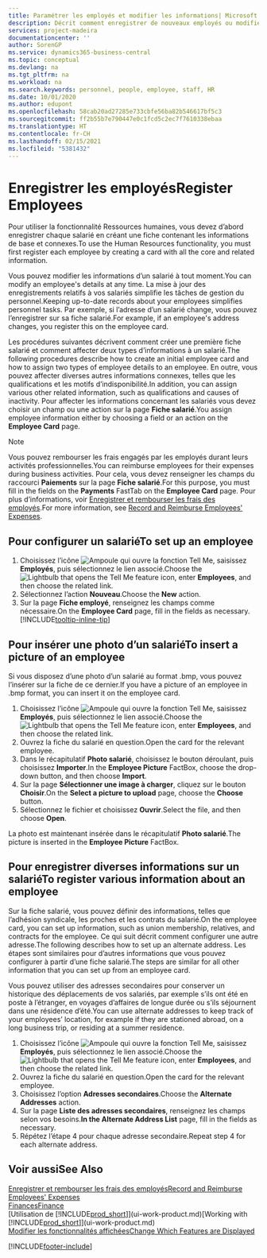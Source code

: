 ```yaml
---
title: Paramétrer les employés et modifier les informations| Microsoft Docs
description: Décrit comment enregistrer de nouveaux employés ou modifier les informations concernant ceux existants.
services: project-madeira
documentationcenter: ''
author: SorenGP
ms.service: dynamics365-business-central
ms.topic: conceptual
ms.devlang: na
ms.tgt_pltfrm: na
ms.workload: na
ms.search.keywords: personnel, people, employee, staff, HR
ms.date: 10/01/2020
ms.author: edupont
ms.openlocfilehash: 58cab20ad27285e733cbfe56ba82b546617bf5c3
ms.sourcegitcommit: ff2b55b7e790447e0c1fcd5c2ec7f7610338ebaa
ms.translationtype: HT
ms.contentlocale: fr-CH
ms.lasthandoff: 02/15/2021
ms.locfileid: "5381432"
---
```

# <a name="register-employees"></a><span data-ttu-id="0de97-103">Enregistrer les employés</span><span class="sxs-lookup"><span data-stu-id="0de97-103">Register Employees</span></span>
<span data-ttu-id="0de97-104">Pour utiliser la fonctionnalité Ressources humaines, vous devez d’abord enregistrer chaque salarié en créant une fiche contenant les informations de base et connexes.</span><span class="sxs-lookup"><span data-stu-id="0de97-104">To use the Human Resources functionality, you must first register each employee by creating a card with all the core and related information.</span></span>

<span data-ttu-id="0de97-105">Vous pouvez modifier les informations d’un salarié à tout moment.</span><span class="sxs-lookup"><span data-stu-id="0de97-105">You can modify an employee's details at any time.</span></span> <span data-ttu-id="0de97-106">La mise à jour des enregistrements relatifs à vos salariés simplifie les tâches de gestion du personnel.</span><span class="sxs-lookup"><span data-stu-id="0de97-106">Keeping up-to-date records about your employees simplifies personnel tasks.</span></span> <span data-ttu-id="0de97-107">Par exemple, si l’adresse d’un salarié change, vous pouvez l’enregistrer sur sa fiche salarié.</span><span class="sxs-lookup"><span data-stu-id="0de97-107">For example, if an employee's address changes, you register this on the employee card.</span></span>

<span data-ttu-id="0de97-108">Les procédures suivantes décrivent comment créer une première fiche salarié et comment affecter deux types d’informations à un salarié.</span><span class="sxs-lookup"><span data-stu-id="0de97-108">The following procedures describe how to create an initial employee card and how to assign two types of employee details to an employee.</span></span> <span data-ttu-id="0de97-109">En outre, vous pouvez affecter diverses autres informations connexes, telles que les qualifications et les motifs d’indisponibilité.</span><span class="sxs-lookup"><span data-stu-id="0de97-109">In addition, you can assign various other related information, such as qualifications and causes of inactivity.</span></span> <span data-ttu-id="0de97-110">Pour affecter les informations concernant les salariés vous devez choisir un champ ou une action sur la page **Fiche salarié**.</span><span class="sxs-lookup"><span data-stu-id="0de97-110">You assign employee information either by choosing a field or an action on the **Employee Card** page.</span></span>

> [!NOTE]  
> <span data-ttu-id="0de97-111">Vous pouvez rembourser les frais engagés par les employés durant leurs activités professionnelles.</span><span class="sxs-lookup"><span data-stu-id="0de97-111">You can reimburse employees for their expenses during business activities.</span></span> <span data-ttu-id="0de97-112">Pour cela, vous devez renseigner les champs du raccourci **Paiements** sur la page **Fiche salarié**.</span><span class="sxs-lookup"><span data-stu-id="0de97-112">For this purpose, you must fill in the fields on the **Payments** FastTab on the **Employee Card** page.</span></span> <span data-ttu-id="0de97-113">Pour plus d’informations, voir [Enregistrer et rembourser les frais des employés](finance-how-record-reimburse-employee-expenses.md).</span><span class="sxs-lookup"><span data-stu-id="0de97-113">For more information, see [Record and Reimburse Employees' Expenses](finance-how-record-reimburse-employee-expenses.md).</span></span>

## <a name="to-set-up-an-employee"></a><span data-ttu-id="0de97-114">Pour configurer un salarié</span><span class="sxs-lookup"><span data-stu-id="0de97-114">To set up an employee</span></span>
1. <span data-ttu-id="0de97-115">Choisissez l’icône ![Ampoule qui ouvre la fonction Tell Me](media/ui-search/search_small.png "Dites-moi ce que vous voulez faire"), saisissez **Employés**, puis sélectionnez le lien associé.</span><span class="sxs-lookup"><span data-stu-id="0de97-115">Choose the ![Lightbulb that opens the Tell Me feature](media/ui-search/search_small.png "Tell me what you want to do") icon, enter **Employees**, and then choose the related link.</span></span>
2. <span data-ttu-id="0de97-116">Sélectionnez l’action **Nouveau**.</span><span class="sxs-lookup"><span data-stu-id="0de97-116">Choose the **New** action.</span></span>
3. <span data-ttu-id="0de97-117">Sur la page **Fiche employé**, renseignez les champs comme nécessaire.</span><span class="sxs-lookup"><span data-stu-id="0de97-117">On the **Employee Card** page, fill in the fields as necessary.</span></span> [!INCLUDE[tooltip-inline-tip](includes/tooltip-inline-tip_md.md)]

## <a name="to-insert-a-picture-of-an-employee"></a><span data-ttu-id="0de97-118">Pour insérer une photo d’un salarié</span><span class="sxs-lookup"><span data-stu-id="0de97-118">To insert a picture of an employee</span></span>
<span data-ttu-id="0de97-119">Si vous disposez d’une photo d’un salarié au format .bmp, vous pouvez l’insérer sur la fiche de ce dernier.</span><span class="sxs-lookup"><span data-stu-id="0de97-119">If you have a picture of an employee in .bmp format, you can insert it on the employee card.</span></span>

1. <span data-ttu-id="0de97-120">Choisissez l’icône ![Ampoule qui ouvre la fonction Tell Me](media/ui-search/search_small.png "Dites-moi ce que vous voulez faire"), saisissez **Employés**, puis sélectionnez le lien associé.</span><span class="sxs-lookup"><span data-stu-id="0de97-120">Choose the ![Lightbulb that opens the Tell Me feature](media/ui-search/search_small.png "Tell me what you want to do") icon, enter **Employees**, and then choose the related link.</span></span>
2. <span data-ttu-id="0de97-121">Ouvrez la fiche du salarié en question.</span><span class="sxs-lookup"><span data-stu-id="0de97-121">Open the card for the relevant employee.</span></span>
3. <span data-ttu-id="0de97-122">Dans le récapitulatif **Photo salarié**, choisissez le bouton déroulant, puis choisissez **Importer**.</span><span class="sxs-lookup"><span data-stu-id="0de97-122">In the **Employee Picture** FactBox, choose the drop-down button, and then choose **Import**.</span></span>
4. <span data-ttu-id="0de97-123">Sur la page **Sélectionner une image à charger**, cliquez sur le bouton **Choisir**.</span><span class="sxs-lookup"><span data-stu-id="0de97-123">On the **Select a picture to upload** page, choose the **Choose** button.</span></span>
5. <span data-ttu-id="0de97-124">Sélectionnez le fichier et choisissez **Ouvrir**.</span><span class="sxs-lookup"><span data-stu-id="0de97-124">Select the file, and then choose **Open**.</span></span>

<span data-ttu-id="0de97-125">La photo est maintenant insérée dans le récapitulatif **Photo salarié**.</span><span class="sxs-lookup"><span data-stu-id="0de97-125">The picture is inserted in the **Employee Picture** FactBox.</span></span>

## <a name="to-register-various-information-about-an-employee"></a><span data-ttu-id="0de97-126">Pour enregistrer diverses informations sur un salarié</span><span class="sxs-lookup"><span data-stu-id="0de97-126">To register various information about an employee</span></span>
<span data-ttu-id="0de97-127">Sur la fiche salarié, vous pouvez définir des informations, telles que l’adhésion syndicale, les proches et les contrats du salarié.</span><span class="sxs-lookup"><span data-stu-id="0de97-127">On the employee card, you can set up information, such as union membership, relatives, and contracts for the employee.</span></span> <span data-ttu-id="0de97-128">Ce qui suit décrit comment configurer une autre adresse.</span><span class="sxs-lookup"><span data-stu-id="0de97-128">The following describes how to set up an alternate address.</span></span> <span data-ttu-id="0de97-129">Les étapes sont similaires pour d’autres informations que vous pouvez configurer à partir d’une fiche salarié.</span><span class="sxs-lookup"><span data-stu-id="0de97-129">The steps are similar for all other information that you can set up from an employee card.</span></span>

<span data-ttu-id="0de97-130">Vous pouvez utiliser des adresses secondaires pour conserver un historique des déplacements de vos salariés, par exemple s’ils ont été en poste à l’étranger, en voyages d’affaires de longue durée ou s’ils séjournent dans une résidence d’été.</span><span class="sxs-lookup"><span data-stu-id="0de97-130">You can use alternate addresses to keep track of your employees’ location, for example if they are stationed abroad, on a long business trip, or residing at a summer residence.</span></span>

1. <span data-ttu-id="0de97-131">Choisissez l’icône ![Ampoule qui ouvre la fonction Tell Me](media/ui-search/search_small.png "Dites-moi ce que vous voulez faire"), saisissez **Employés**, puis sélectionnez le lien associé.</span><span class="sxs-lookup"><span data-stu-id="0de97-131">Choose the ![Lightbulb that opens the Tell Me feature](media/ui-search/search_small.png "Tell me what you want to do") icon, enter **Employees**, and then choose the related link.</span></span>
2. <span data-ttu-id="0de97-132">Ouvrez la fiche du salarié en question.</span><span class="sxs-lookup"><span data-stu-id="0de97-132">Open the card for the relevant employee.</span></span>
3. <span data-ttu-id="0de97-133">Choisissez l’option **Adresses secondaires**.</span><span class="sxs-lookup"><span data-stu-id="0de97-133">Choose the **Alternate Addresses** action.</span></span>
4. <span data-ttu-id="0de97-134">Sur la page **Liste des adresses secondaires**, renseignez les champs selon vos besoins.</span><span class="sxs-lookup"><span data-stu-id="0de97-134">**In the Alternate Address List** page, fill in the fields as necessary.</span></span>
5. <span data-ttu-id="0de97-135">Répétez l’étape 4 pour chaque adresse secondaire.</span><span class="sxs-lookup"><span data-stu-id="0de97-135">Repeat step 4 for each alternate address.</span></span>

## <a name="see-also"></a><span data-ttu-id="0de97-136">Voir aussi</span><span class="sxs-lookup"><span data-stu-id="0de97-136">See Also</span></span>
[<span data-ttu-id="0de97-137">Enregistrer et rembourser les frais des employés</span><span class="sxs-lookup"><span data-stu-id="0de97-137">Record and Reimburse Employees' Expenses</span></span>](finance-how-record-reimburse-employee-expenses.md)  
[<span data-ttu-id="0de97-138">Finances</span><span class="sxs-lookup"><span data-stu-id="0de97-138">Finance</span></span>](finance.md)  
<span data-ttu-id="0de97-139">[Utilisation de [!INCLUDE[prod_short](includes/prod_short.md)]](ui-work-product.md)</span><span class="sxs-lookup"><span data-stu-id="0de97-139">[Working with [!INCLUDE[prod_short](includes/prod_short.md)]](ui-work-product.md)</span></span>  
[<span data-ttu-id="0de97-140">Modifier les fonctionnalités affichées</span><span class="sxs-lookup"><span data-stu-id="0de97-140">Change Which Features are Displayed</span></span>](ui-experiences.md)


[!INCLUDE[footer-include](includes/footer-banner.md)]